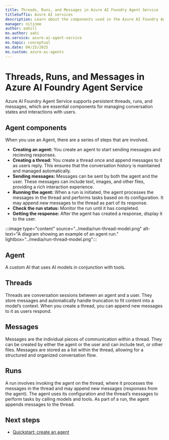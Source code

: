 ```yaml
---
title: Threads, Runs, and Messages in Azure AI Foundry Agent Service
titleSuffix: Azure AI services
description: Learn about the components used in the Azure AI Foundry Agent Service.
manager: nitinme
author: aahill
ms.author: aahi
ms.service: azure-ai-agent-service
ms.topic: conceptual
ms.date: 04/15/2025
ms.custom: azure-ai-agents
---
```


# Threads, Runs, and Messages in Azure AI Foundry Agent Service

Azure AI Foundry Agent Service supports persistent threads, runs, and messages, which are essential components for managing conversation states and interactions with users.

## Agent components

When you use an Agent, there are a series of steps that are involved.

- **Creating an agent:** You create an agent to start sending messages and recieving responses.
- **Creating a thread:** You create a thread once and append messages to it as users reply. This ensures that the conversation history is maintained and managed automatically.
- **Sending messages:** Messages can be sent by both the agent and the user. These messages can include text, images, and other files, providing a rich interaction experience.
- **Running the agent:** When a run is initiated, the agent processes the messages in the thread and performs tasks based on its configuration. It may append new messages to the thread as part of its response.
- **Check the run status:** Monitor the run until it has completed. 
- **Getting the response:** After the agent has created a response, display it to the user.

:::image type="content" source="../media/run-thread-model.png" alt-text="A diagram showing an example of an agent run." lightbox="../media/run-thread-model.png":::

## Agent

A custom AI that uses AI models in conjunction with tools.

## Threads

Threads are conversation sessions between an agent and a user. They store messages and automatically handle truncation to fit content into a model’s context. When you create a thread, you can append new messages to it as users respond.

## Messages

Messages are the individual pieces of communication within a thread. They can be created by either the agent or the user and can include text, or other files. Messages are stored as a list within the thread, allowing for a structured and organized conversation flow.

## Runs

A run involves invoking the agent on the thread, where it processes the messages in the thread and may append new messages (responses from the agent). The agent uses its configuration and the thread’s messages to perform tasks by calling models and tools. As part of a run, the agent appends messages to the thread.

## Next steps

* [Quickstart: create an agent](../quickstart.md)